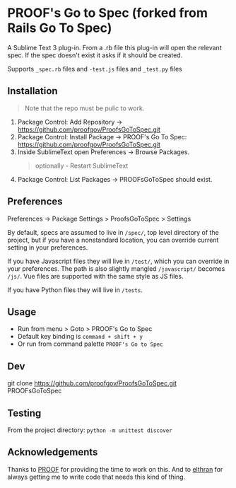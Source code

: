 # PROOF's Go to Spec (forked from Rails Go To Spec)

A Sublime Text 3 plug-in. From a .rb file this plug-in will open the relevant spec. If the spec doesn't exist it asks if it should be created.

Supports `_spec.rb` files and `-test.js` files and `_test.py` files

## Installation

> Note that the repo must be pulic to work.

1. Package Control: Add Repository -> https://github.com/proofgov/ProofsGoToSpec.git
2. Package Control: Install Package -> PROOF's Go To Spec: https://github.com/proofgov/ProofsGoToSpec.git
3. Inside SublimeText open Preferences -> Browse Packages.
   > optionally - Restart SublimeText
4. Package Control: List Packages -> PROOFsGoToSpec should exist.

## Preferences

Preferences -> Package Settings > ProofsGoToSpec > Settings

By default, specs are assumed to live in `/spec/`, top level directory of the project, but if you have a nonstandard
location, you can override current setting in your preferences.

If you have Javascript files they will live in `/test/`, which you can override in your preferences. The path is also slightly mangled `/javascript/` becomes `/js/`. Vue files are supported with the same style as JS files.

If you have Python files they will live in `/tests`.

## Usage

- Run from menu > Goto > PROOF's Go to Spec
- Default key binding is `command + shift + y`
- Or run from command palette `PROOF's Go to Spec`

## Dev

git clone https://github.com/proofgov/ProofsGoToSpec.git PROOFsGoToSpec

## Testing

From the project directory:
`python -m unittest discover`

## Acknowledgements

Thanks to [PROOF](https://proofgov.com/) for providing the time to work on this.
And to [elthran](https://github.com/elthran) for always getting me to write code that needs this kind of thing.
